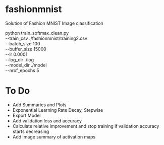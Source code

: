# fashionmnist
Solution of Fashion MNIST Image classification

python train_softmax_clean.py \
--train_csv ./fashionmnist/training2.csv \
--batch_size 100 \
--buffer_size 15000 \
--lr 0.0001 \
--log_dir ./log \
--model_dir ./model \
--nrof_epochs 5

# To Do
* Add Summaries and Plots
* Exponential Learning Rate Decay, Stepwise
* Export Model
* Add validation loss and accuracy
* Calculate relative improvement and stop training if validation accuracy starts decreasing
* Add image summary of activation maps
